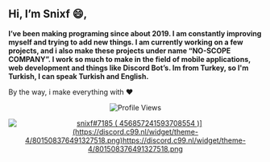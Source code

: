 ## Hi, I’m Snixf 😄,

**I’ve been making programing since about 2019. I am constantly improving myself and trying to add new things. I am currently working on a few projects, and i also make these projects under name “NO-SCOPE COMPANY”. I work so much to make in the field of mobile applications, web development and things like Discord Bot’s. Im from Turkey, so I'm Turkish, I can speak Turkish and English.**


By the way, i make everything with ❤


<p align="center"> <img src="https://komarev.com/ghpvc/?username=snixf" alt="Profile Views" /> </p>  

<p align="center">
  <a href="https://discord.com/users/801508376491327518">
     <img src="https://discord.c99.nl/widget/theme-4/456857241593708554.png" alt="snixf#7185 ( 456857241593708554 )](https://discord.c99.nl/widget/theme-4/801508376491327518.png)https://discord.c99.nl/widget/theme-4/801508376491327518.png"/>
       </a>
</p>
